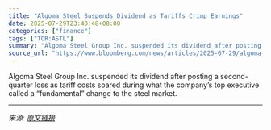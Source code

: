 ```yaml
---
title: "Algoma Steel Suspends Dividend as Tariffs Crimp Earnings"
date: 2025-07-29T23:40:48+08:00
categories: ["finance"]
tags: ["TOR:ASTL"]
summary: "Algoma Steel Group Inc. suspended its dividend after posting a second-quarter loss as tariff costs soared during what the company’s top executive called a “fundamental” change to the steel market."
source_url: "https://www.bloomberg.com/news/articles/2025-07-29/algoma-steel-suspends-dividend-as-trump-s-tariffs-crimp-earnings"
---
```


Algoma Steel Group Inc. suspended its dividend after posting a second-quarter loss as tariff costs soared during what the company’s top executive called a “fundamental” change to the steel market.

---

*来源: [原文链接](https://www.bloomberg.com/news/articles/2025-07-29/algoma-steel-suspends-dividend-as-trump-s-tariffs-crimp-earnings)*

